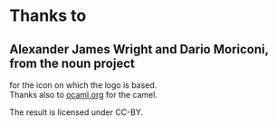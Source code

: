 # Thanks to

## Alexander James Wright and Dario Moriconi, from the noun project
for the icon on which the logo is based.   
Thanks also to [ocaml.org](http://www.ocaml.org) for the camel.

The result is licensed under CC-BY.

